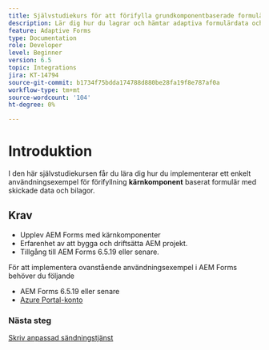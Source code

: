 ```yaml
---
title: Självstudiekurs för att förifylla grundkomponentbaserade formulär med data och bilagor
description: Lär dig hur du lagrar och hämtar adaptiva formulärdata och bilagor från Azure-lagringskontot.
feature: Adaptive Forms
type: Documentation
role: Developer
level: Beginner
version: 6.5
topic: Integrations
jira: KT-14794
source-git-commit: b1734f75bdda174788d880be28fa19f8e787af0a
workflow-type: tm+mt
source-wordcount: '104'
ht-degree: 0%

---
```


# Introduktion

I den här självstudiekursen får du lära dig hur du implementerar ett enkelt användningsexempel för förifyllning **kärnkomponent** baserat formulär med skickade data och bilagor.

## Krav

* Upplev AEM Forms med kärnkomponenter
* Erfarenhet av att bygga och driftsätta AEM projekt.
* Tillgång till AEM Forms 6.5.19 eller senare.

För att implementera ovanstående användningsexempel i AEM Forms behöver du följande

* AEM Forms 6.5.19 eller senare
* [Azure Portal-konto](https://portal.azure.com/)


### Nästa steg

[Skriv anpassad sändningstjänst](./create-custom-submit.md)
